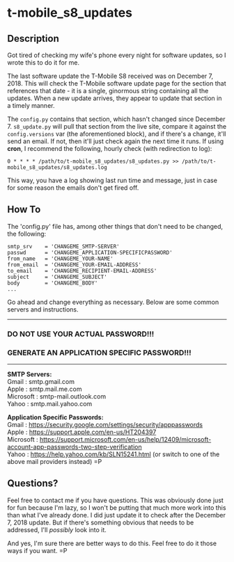 # t-mobile_s8_updates

## Description
Got tired of checking my wife's phone every night for software updates, so I wrote this to do it for me.

The last software update the T-Mobile S8 received was on December 7, 2018. This will check the T-Mobile software update page for the section that references that date - it is a single, ginormous string containing all the updates. When a new update arrives, they appear to update that section in a timely manner.  

The `config.py` contains that section, which hasn't changed since December 7. `s8_update.py` will pull that section from the live site, compare it against the `config.versions` var (the aforementioned block), and if there's a change, it'll send an email. If not, then it'll just check again the next time it runs. If using **cron**, I recommend the following, hourly check (with redirection to log):  

`0 * * * * /path/to/t-mobile_s8_updates/s8_updates.py >> /path/to/t-mobile_s8_updates/s8_updates.log`  

This way, you have a log showing last run time and message, just in case for some reason the emails don't get fired off.   


## How To
The 'config.py' file has, among other things that don't need to be changed, the following:  
```
smtp_srv    = 'CHANGEME_SMTP-SERVER'
passwd      = 'CHANGEME_APPLICATION-SPECIFICPASSWORD'
from_name   = 'CHANGEME_YOUR-NAME'
from_email  = 'CHANGEME_YOUR-EMAIL-ADDRESS'
to_email    = 'CHANGEME_RECIPIENT-EMAIL-ADDRESS'
subject     = 'CHANGEME_SUBJECT'
body        = 'CHANGEME_BODY'
...
```

Go ahead and change everything as necessary. Below are some common servers and instructions.

---  
### DO NOT USE YOUR ACTUAL PASSWORD!!!  
### GENERATE AN APPLICATION SPECIFIC PASSWORD!!!
---  

**SMTP Servers:**  
Gmail     : smtp.gmail.com  
Apple     : smtp.mail.me.com  
Microsoft : smtp-mail.outlook.com  
Yahoo     : smtp.mail.yahoo.com  

**Application Specific Passwords:**  
Gmail     : https://security.google.com/settings/security/apppasswords  
Apple     : https://support.apple.com/en-us/HT204397  
Microsoft : https://support.microsoft.com/en-us/help/12409/microsoft-account-app-passwords-two-step-verification  
Yahoo     : https://help.yahoo.com/kb/SLN15241.html (or switch to one of the above mail providers instead) =P  

## Questions?
Feel free to contact me if you have questions. This was obviously done just for fun because I'm lazy, so I won't be putting that much more work into this than what I've already done. I did just update it to check after the December 7, 2018 update. But if there's something obvious that needs to be addressed, I'll _possibly_ look into it.  

And yes, I'm sure there are better ways to do this. Feel free to do it those ways if you want. =P
